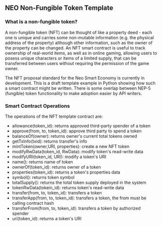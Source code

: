 ﻿## NEO Non-Fungible Token Template

### What is a non-fungible token?
A non-fungible token (NFT) can be thought of like a property deed - each one is unique and carries some non-mutable information (e.g. the physical address of the property) although other information, such as the owner of the property can be changed. An NFT smart contract is useful to track ownership of real-world items, as well as in online gaming, allowing users to posess unique characters or items of a limited supply, that can be transferred between users without requiring the permission of the game owner.

The NFT proposal standard for the Neo Smart Economy is currently in development. This is a draft template example in Python showing how such a smart contract might be written. There is some overlap between NEP-5 (fungible) token functionality to make adoption easier by API writers.

### Smart Contract Operations
The operations of the NFT template contract are:

* allowance(token_id): returns approved third-party spender of a token
* approve(from, to, token_id): approve third party to spend a token
* balanceOf(owner): returns owner's current total tokens owned
* getTxInfo(txid): returns transfer's info
* mintToken(owner,URI, properties): create a new NFT token
* modifyRwData(token_id, RwData): modify token's read-write data
* modifyURI(token_id, URI): modify a token's URI
* name(): returns name of token
* ownerOf(token_id): returns owner of a token
* properties(token_id): returns a token's properties data
* symbol(): returns token symbol
* totalSupply(): returns the total token supply deployed in the system
* tokenRwData(tokein_id): returns token's read-write data
* transfer(from, to, token_id): transfers a token
* transferApp(from, to, token_id): transfers a token, the from must be calling contract hash
* transferFrom(from, to, token_id): transfers a token by authorized spender
* uri(token_id): returns a token's URI